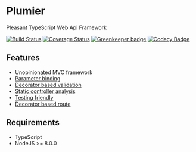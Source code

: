 # Plumier
Pleasant TypeScript Web Api Framework

[![Build Status](https://travis-ci.org/ktutnik/plumier.svg?branch=master)](https://travis-ci.org/ktutnik/plumier)
[![Coverage Status](https://coveralls.io/repos/github/ktutnik/plumier/badge.svg?branch=master)](https://coveralls.io/github/ktutnik/plumier?branch=master) 
[![Greenkeeper badge](https://badges.greenkeeper.io/ktutnik/plumier.svg)](https://greenkeeper.io/)
[![Codacy Badge](https://api.codacy.com/project/badge/Grade/6d61987244f1471abe915292cb3add1b)](https://www.codacy.com/app/ktutnik/plumier?utm_source=github.com&amp;utm_medium=referral&amp;utm_content=ktutnik/plumier&amp;utm_campaign=Badge_Grade)

## Features

* Unopinionated MVC framework
* [Parameter binding](../../.docs/parameter-binding.md)
* [Decorator based validation](../../.docs/validation.md)
* [Static controller analysis](../../.docs/static-analysis-troubleshoot.md)
* [Testing friendly](../../.docs/testing-tips.md)
* [Decorator based route](../../.docs/route-generation-cheat-sheet.md)

## Requirements
* TypeScript
* NodeJS >= 8.0.0
